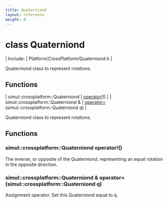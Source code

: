 ```yaml
---
title: Quaterniond
layout: reference
weight: 0
---
```

class Quaterniond
===

| Include: | Platform/CrossPlatform/Quaterniond.h |

Quaterniond class to represent rotations.
  


Functions
---

| simul::crossplatform::Quaterniond | [operator!](#operator!)() |
| simul::crossplatform::Quaterniond  & | [operator=](#operator=)(simul::crossplatform::Quaterniond q) |

Quaterniond class to represent rotations.
  


Functions
---
<a name="operator!"></a>
### simul::crossplatform::Quaterniond operator!()
The inverse, or opposite of the Quaterniond, representing an equal rotation
in the opposite direction.
<a name="operator="></a>
### simul::crossplatform::Quaterniond  & operator=(simul::crossplatform::Quaterniond q)
Assignment operator. Set this Quaterniond equal to q.
